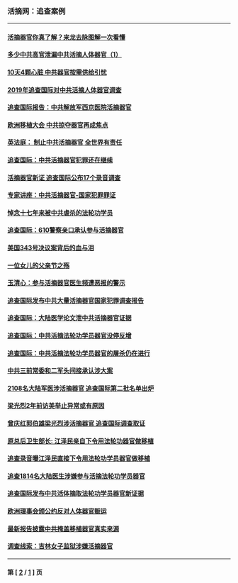 ### 活摘网：追查案例
---
#### [活摘器官你真了解？来龙去脉图解一次看懂](../../pages/nf5880/n13013820.md?12200430) 
#### [多少中共高官泄漏中共活摘人体器官（1）](../../pages/nf5880/n12671234.md?12200430) 
#### [10天4颗心脏 中共器官按需供给引忧](../../pages/nf5880/n12326366.md?12200430) 
#### [2019年追查国际对中共活摘人体器官调查](../../pages/nf5880/n11917733.md?12200430) 
#### [追查国际报告：中共解放军西京医院活摘器官](../../pages/nf5880/n11838359.md?12200430) 
#### [欧洲移植大会 中共掠夺器官再成焦点](../../pages/nf5880/n11538883.md?12200430) 
#### [英法庭： 制止中共活摘器官 全世界有责任](../../pages/nf5880/n11330691.md?12200430) 
#### [追查国际：中共活摘器官犯罪还在继续](../../pages/nf5880/n11218301.md?12200430) 
#### [活摘器官新证 追查国际公布17个录音调查](../../pages/nf5880/n10897744.md?12200430) 
#### [专家讲座：中共活摘器官-国家犯罪罪证](../../pages/nf5880/n8828153.md?12200430) 
#### [悼念十七年来被中共虐杀的法轮功学员](../../pages/nf5880/n8124823.md?12200430) 
#### [追查国际：610警察亲口承认参与活摘器官](../../pages/nf5880/n8109067.md?12200430) 
#### [美国343号决议案背后的血与泪](../../pages/nf5880/n8020684.md?12200430) 
#### [一位女儿的父亲节之殇](../../pages/nf5880/n8014122.md?12200430) 
#### [玉清心：参与活摘器官医生频遭恶报的警示](../../pages/nf5880/n4637546.md?12200430) 
#### [追查国际发布中共大量活摘器官国家犯罪调查报告](../../pages/nf5880/n4613428.md?12200430) 
#### [追查国际：大陆医学论文泄中共活摘器官证据](../../pages/nf5880/n4608794.md?12200430) 
#### [追查国际：中共活摘法轮功学员器官没停反增](../../pages/nf5880/n4584075.md?12200430) 
#### [追查国际：中共活摘法轮功学员器官的屠杀仍在进行](../../pages/nf5880/n4299154.md?12200430) 
#### [中共三前常委和二军头间接承认涉大案](../../pages/nf5880/n4286244.md?12200430) 
#### [2108名大陆军医涉活摘器官 追查国际第二批名单出炉](../../pages/nf5880/n4284769.md?12200430) 
#### [梁光烈2年前访美举止异常或有原因](../../pages/nf5880/n4279686.md?12200430) 
#### [曾庆红郭伯雄梁光烈涉活摘器官 追查国际调查取证](../../pages/nf5880/n4278462.md?12200430) 
#### [原总后卫生部长: 江泽民亲自下令用法轮功器官做移植](../../pages/nf5880/n4263864.md?12200430) 
#### [追查录音曝江泽民直接下令用法轮功学员器官做移植](../../pages/nf5880/n4261268.md?12200430) 
#### [追查1814名大陆医生涉嫌参与活摘法轮功学员器官](../../pages/nf5880/n4259055.md?12200430) 
#### [追查国际发布中共活体摘取法轮功学员器官新证据](../../pages/nf5880/n4258255.md?12200430) 
#### [欧洲理事会颁公约反对人体器官贩运](../../pages/nf5880/n4206955.md?12200430) 
#### [最新报告披露中共掩盖移植器官真实来源](../../pages/nf5880/n4140084.md?12200430) 
#### [调查线索：吉林女子监狱涉嫌活摘器官](../../pages/nf5880/n4044366.md?12200430) 

---
#### 第 [ [2](./2.md?12200430) / [1](./1.md?12200430) ] 页

